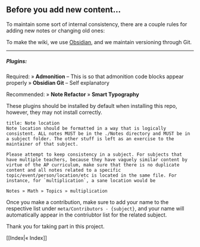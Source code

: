 ## Before you add new content…
To maintain some sort of internal consistency, there are a couple rules for adding new notes or changing old ones:

To make the wiki, we use [Obsidian](https://obsidian.md), and we maintain versioning through Git. 

---

##### Plugins:
Required:
» **Admonition** – This is so that admonition code blocks appear properly
» **Obsidian Git** – Self explanatory

Recommended:
» **Note Refactor**
» **Smart Typography**

These plugins should be installed by default when installing this repo, however, they may not install correctly. 

```ad-note
title: Note location
Note location should be formatted in a way that is logically consistent. ALL notes MUST be in the ./Notes directory and MUST be in a subject folder. The other stuff is left as an exercise to the maintainer of that subject.

Please attempt to keep consistency in a subject. For subjects that have multiple teachers, because they have vaguely similar content by virtue of the AP curriculum, make sure that there is no duplicate content and all notes related to a specific topic/event/person/location/etc is located in the same file. For instance, for `multiplication`, a sane location would be 

Notes » Math » Topics » multiplication
```

Once you make a contribution, make sure to add your name to the respective list under `meta/Contributors - {subject}`, and your name will automatically appear in the contriubtor list for the related subject.

Thank you for taking part in this project.

[[Index|« Index]]

